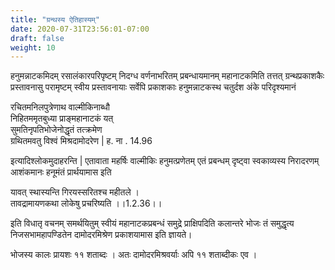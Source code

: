 ```yaml
---
title: "ग्रन्थस्य ऐतिहास्यम्"
date: 2020-07-31T23:56:01-07:00
draft: false
weight: 10
---
```



<div class="skt_gadya">

हनुमन्नाटकमिदम् रसालंकारपरिपृष्टम् निदग्ध वर्णनाभरितम् प्रबन्धायमानम् महानाटकमिति तत्तत् ग्रन्थप्रकाशकैः प्रस्तावनासु परामृष्टम् स्वीय प्रस्तावनायाः सर्वेपि प्रकाशकाः हनुमन्नाटकस्थ चतुर्दश अंके परिदृश्यमानं 

<div class="shloka">

रचितमनिलपुत्रेणाथ वाल्मीकिनाब्धौ <br/>
निहितममृतबुध्या प्राङ्महानाटकं यत् <br/>
सुमतिनृपतिभोजेनोद्धृतं तत्क्रमेण <br/>
ग्रथितमवतु विश्वं मिश्रदामोदरेण | ह. ना . 14.96 
</div>


इत्यादिश्लोकमुदाहरन्ति | एतावाता महर्षिः वाल्मीकिः हनुमत्प्रणेतम् एतं प्रबन्धम् दृष्ट्वा स्वकाव्यस्य निरादरणम् आशंकमानः हनूमंतं प्रार्थयामास इति 



<div class="shloka">

यावत् स्थास्यन्ति गिरयस्सरितश्च महीतले । <br/>
तावद्रामायणकथा लोकेषु प्रचरिष्यति ।।1.2.36।।

</div>

इति विधातृ वचनम् समर्थयितुम् स्वीयं महानाटकप्रबन्धं समुद्रे प्राक्षिपदिति कलान्तरे भोजः तं समुद्धृत्य निजसभामहापण्डितेन  दामोदरमिश्रेण प्रकाशयामास इति ज्ञायते।    


भोजस्य कालः प्रायशः ११ शताब्दः । अतः दामोदरमिश्रवर्याः अपि  ११ शताब्दीकः एव  ।  

</div>
